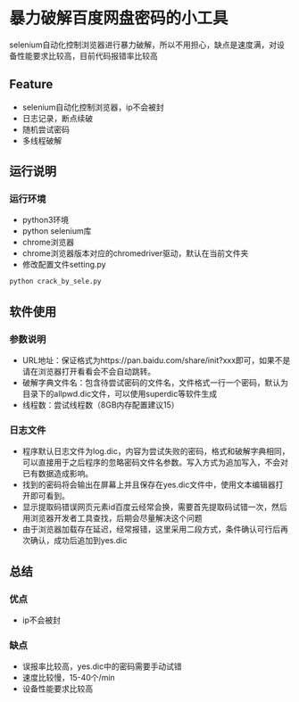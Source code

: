 # 暴力破解百度网盘密码的小工具
selenium自动化控制浏览器进行暴力破解，所以不用担心，缺点是速度满，对设备性能要求比较高，目前代码报错率比较高

## Feature
* selenium自动化控制浏览器，ip不会被封
* 日志记录，断点续破
* 随机尝试密码
* 多线程破解
## 运行说明
### 运行环境
* python3环境
* python selenium库
* chrome浏览器
* chrome浏览器版本对应的chromedriver驱动，默认在当前文件夹
* 修改配置文件setting.py
```sh
python crack_by_sele.py
```
## 软件使用
### 参数说明
* URL地址：保证格式为https://pan.baidu.com/share/init?xxx即可，如果不是请在浏览器打开看看会不会自动跳转。
* 破解字典文件名：包含待尝试密码的文件名，文件格式一行一个密码，默认为目录下的allpwd.dic文件，可以使用superdic等软件生成
* 线程数：尝试线程数（8GB内存配置建议15）
### 日志文件
* 程序默认日志文件为log.dic，内容为尝试失败的密码，格式和破解字典相同，可以直接用于之后程序的忽略密码文件名参数。写入方式为追加写入，不会对已有数据造成影响。
* 找到的密码将会输出在屏幕上并且保存在yes.dic文件中，使用文本编辑器打开即可看到。
* 显示提取码错误网页元素id百度云经常会换，需要首先提取码试错一次，然后用浏览器开发者工具查找，后期会尽量解决这个问题
* 由于浏览器加载存在延迟，经常报错，这里采用二段方式，条件确认可行后再次确认，成功后追加到yes.dic
## 总结
### 优点
* ip不会被封
### 缺点
* 误报率比较高，yes.dic中的密码需要手动试错
* 速度比较慢，15-40个/min
* 设备性能要求比较高